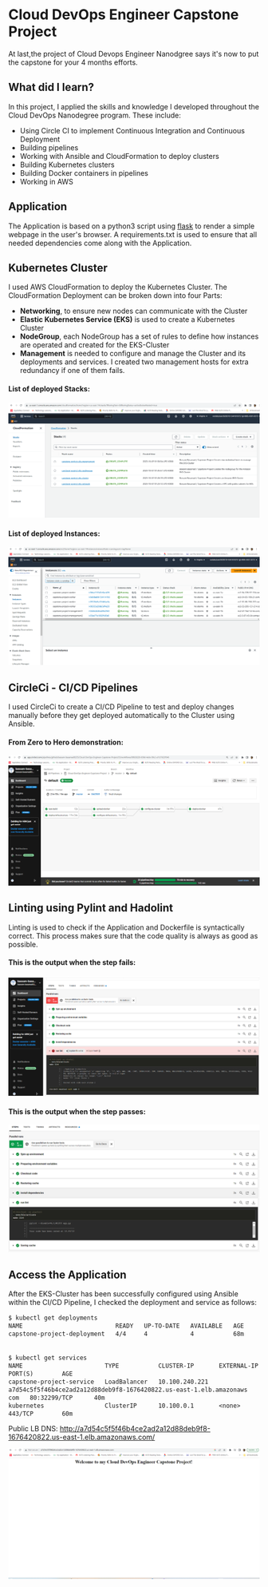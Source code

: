 # Cloud DevOps Engineer Capstone Project

At last,the project of Cloud Devops Engineer Nanodgree says it's now to put the capstone for your 4 months efforts.

## What did I learn?

In this project, I applied the skills and knowledge I developed throughout the Cloud DevOps Nanodegree program. These include:
- Using Circle CI to implement Continuous Integration and Continuous Deployment
- Building pipelines
- Working with Ansible and CloudFormation to deploy clusters
- Building Kubernetes clusters
- Building Docker containers in pipelines
- Working in AWS

## Application

The Application is based on a python3 script using <a target="_blank" href="https://flask.palletsprojects.com">flask</a> to render a simple webpage in the user's browser.
A requirements.txt is used to ensure that all needed dependencies come along with the Application.

## Kubernetes Cluster

I used AWS CloudFormation to deploy the Kubernetes Cluster.
The CloudFormation Deployment can be broken down into four Parts:
- **Networking**, to ensure new nodes can communicate with the Cluster
- **Elastic Kubernetes Service (EKS)** is used to create a Kubernetes Cluster
- **NodeGroup**, each NodeGroup has a set of rules to define how instances are operated and created for the EKS-Cluster
- **Management** is needed to configure and manage the Cluster and its deployments and services. I created two management hosts for extra redundancy if one of them fails.

#### List of deployed Stacks:
![CloudFormation](./screenshots/cloudformation-stacks.png)

#### List of deployed Instances:
![Show Instances](./screenshots/show_instances.png)

## CircleCi - CI/CD Pipelines

I used CircleCi to create a CI/CD Pipeline to test and deploy changes manually before they get deployed automatically to the Cluster using Ansible.

#### From Zero to Hero demonstration:

![CircleCi Pipeline](./screenshots/cirlce-ci-pipeline-sucess.png)

## Linting using Pylint and Hadolint

Linting is used to check if the Application and Dockerfile is syntactically correct.
This process makes sure that the code quality is always as good as possible.

#### This is the output when the step fails:

![Linting step fail](./screenshots/lint-step-testing-fail.png)


#### This is the output when the step passes:

![Linting step fail](./screenshots/lint-step-testing-success.png)


## Access the Application

After the EKS-Cluster has been successfully configured using Ansible within the CI/CD Pipeline, I checked the deployment and service as follows:

```
$ kubectl get deployments
NAME                          READY   UP-TO-DATE   AVAILABLE   AGE
capstone-project-deployment   4/4     4            4           68m


$ kubectl get services
NAME                       TYPE           CLUSTER-IP       EXTERNAL-IP                                                                  PORT(S)        AGE
capstone-project-service   LoadBalancer   10.100.240.221   a7d54c5f5f46b4ce2ad2a12d88deb9f8-1676420822.us-east-1.elb.amazonaws com   80:32299/TCP      40m
kubernetes                 ClusterIP      10.100.0.1       <none>                                                                       443/TCP        60m
```

Public LB DNS: http://a7d54c5f5f46b4ce2ad2a12d88deb9f8-1676420822.us-east-1.elb.amazonaws.com/

![Access LB DNS](./screenshots/load-balancer-url-for-the-app.png)